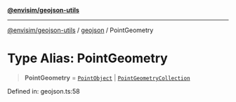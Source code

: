 [**@envisim/geojson-utils**](../../README.md)

---

[@envisim/geojson-utils]() / [geojson](../README.md) / PointGeometry

# Type Alias: PointGeometry

> **PointGeometry** = [`PointObject`](PointObject.md) \| [`PointGeometryCollection`](PointGeometryCollection.md)

Defined in: geojson.ts:58
